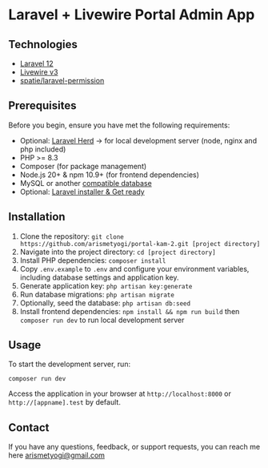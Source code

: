 # Laravel + Livewire Portal Admin App

## Technologies

- [Laravel 12](https://laravel.com/docs/)
- [Livewire v3](https://livewire.laravel.com/docs/)
- [spatie/laravel-permission](https://spatie.be/docs/laravel-permission/v6)

## Prerequisites

Before you begin, ensure you have met the following requirements:

- Optional: [Laravel Herd](https://herd.laravel.com) -> for local development server (node, nginx and php included)
- PHP >= 8.3
- Composer (for package management)
- Node.js 20+ & npm 10.9+ (for frontend dependencies)
- MySQL or another [compatible database](https://laravel.com/docs/11.x/database#configuration)
- Optional: [Laravel installer & Get ready](https://laravel.com/docs/12.x/installation)

## Installation

1. Clone the repository: `git clone https://github.com/arismetyogi/portal-kam-2.git [project directory]`
2. Navigate into the project directory: `cd [project directory]`
3. Install PHP dependencies: `composer install`
4. Copy `.env.example` to `.env` and configure your environment variables, including database settings and application
   key.
5. Generate application key: `php artisan key:generate`
6. Run database migrations: `php artisan migrate`
7. Optionally, seed the database: `php artisan db:seed`
8. Install frontend dependencies: `npm install && npm run build` then `composer run dev` to run local development server

## Usage

To start the development server, run:

```
composer run dev
```

Access the application in your browser at `http://localhost:8000` or `http://[appname].test` by default.

## Contact

If you have any questions, feedback, or support requests, you can reach me
here [arismetyogi@gmail.com](https://github.com/arismetyogi)

